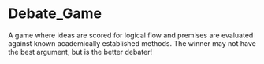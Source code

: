 # Debate_Game
A game where ideas are scored for logical flow and premises are evaluated against known academically established methods. The winner may not have the best argument, but is the better debater!
